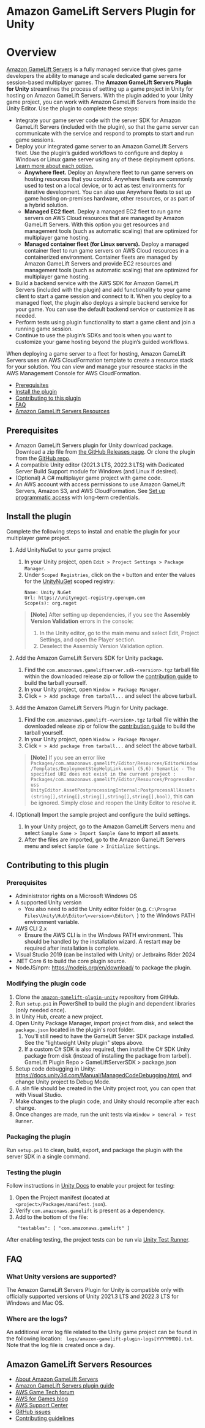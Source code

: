 # Amazon GameLift Servers Plugin for Unity

# Overview

[Amazon GameLift Servers](https://aws.amazon.com/gamelift/servers/) is a fully managed service that gives game developers the ability to manage and scale dedicated game servers for session-based multiplayer games.
The **Amazon GameLift Servers Plugin for Unity** streamlines the process of setting up a game project in Unity for hosting on Amazon GameLift Servers.
With the plugin added to your Unity game project, you can work with Amazon GameLift Servers from inside the Unity Editor. Use the plugin to complete these steps:

* Integrate your game server code with the server SDK for Amazon GameLift Servers (included with the plugin), so that the game server can communicate with the service and respond to prompts to start and run game sessions.
* Deploy your integrated game server to an Amazon GameLift Servers fleet. Use the plugin’s guided workflows to configure and deploy a Windows or Linux game server using any of these deployment options. [Learn more about each option.](https://docs.aws.amazon.com/gamelift/latest/developerguide/gamelift-intro-flavors.html#gamelift-intro-flavors-hosting)
   * **Anywhere fleet.** Deploy an Anywhere fleet to run game servers on hosting resources that you control. Anywhere fleets are commonly used to test on a local device, or to act as test environments for iterative development. You can also use Anywhere fleets to set up game hosting on-premises hardware, other resources, or as part of a hybrid solution.
   * **Managed EC2 fleet.** Deploy a managed EC2 fleet to run game servers on AWS Cloud resources that are managed by Amazon GameLift Servers. With this option you get resources and management tools (such as automatic scaling) that are optimized for multiplayer game hosting.
   * **Managed container fleet (for Linux servers).** Deploy a managed container fleet to run game servers on AWS Cloud resources in a containerized environment. Container fleets are managed by Amazon GameLift Servers and provide EC2 resources and management tools (such as automatic scaling) that are optimized for multiplayer game hosting.
* Build a backend service with the AWS SDK for Amazon GameLift Servers (included with the plugin) and add functionality to your game client to start a game session and connect to it. When you deploy to a managed fleet, the plugin also deploys a simple backend service for your game. You can use the default backend service or customize it as needed.
* Perform tests using plugin functionality to start a game client and join a running game session.
* Continue to use the plugin’s SDKs and tools when you want to customize your game hosting beyond the plugin’s guided workflows.

When deploying a game server to a fleet for hosting, Amazon GameLift Servers uses an AWS CloudFormation template to create a resource stack for your solution. You can view and manage your resource stacks in the AWS Management Console for AWS CloudFormation.


- [Prerequisites](#prerequisites)
- [Install the plugin](#install-the-plugin)
- [Contributing to this plugin](#contributing-to-this-plugin)
- [FAQ](#faq)
- [Amazon GameLift Servers Resources](#amazon-gamelift-servers-resources)

## Prerequisites

* Amazon GameLift Servers plugin for Unity download package. Download a zip file from [the GitHub Releases page](https://github.com/amazon-gamelift/amazon-gamelift-plugin-unity/releases). Or clone the plugin from the [GitHub repo](https://github.com/amazon-gamelift/amazon-gamelift-plugin-unity).
* A compatible Unity editor (2021.3 LTS, 2022.3 LTS) with Dedicated Server Build Support module for Windows (and Linux if desired).
* (Optional) A C# multiplayer game project with game code.
* An AWS account with access permissions to use Amazon GameLift Servers, Amazon S3, and AWS CloudFormation. See [Set up programmatic access](https://docs.aws.amazon.com/gamelift/latest/developerguide/setting-up-aws-login.html) with long-term credentials.

## Install the plugin

Complete the following steps to install and enable the plugin for your multiplayer game project.

1. Add UnityNuGet to your game project
   1. In your Unity project, open `Edit > Project Settings > Package Manager`.
   2. Under `Scoped Registries`, click on the `+` button and enter the values for the [UnityNuGet](https://github.com/xoofx/UnityNuGet) scoped registry:
        ```
        Name: Unity NuGet
        Url: https://unitynuget-registry.openupm.com
        Scope(s): org.nuget
        ```
   > **[Note]** After setting up dependencies, if you see the **Assembly Version Validation** errors in the console:
   > 1. In the Unity editor, go to the main menu and select Edit, Project Settings, and open the Player section.
   > 2. Deselect the Assembly Version Validation option.

2. Add the Amazon GameLift Servers SDK for Unity package.
   1. Find the `com.amazonaws.gameliftserver.sdk-<version>.tgz` tarball file within the downloaded release zip or follow the [contribution guide](#contributing-to-this-plugin) to build the tarball yourself.
   2. In your Unity project, open `Window > Package Manager`.
   3. Click `+ > Add package from tarball...` and select the above tarball.

3. Add the Amazon GameLift Servers Plugin for Unity package.
    1. Find the `com.amazonaws.gamelift-<version>.tgz` tarball file within the downloaded release zip or follow the [contribution guide](#contributing-to-this-plugin) to build the tarball yourself.
    2. In your Unity project, open `Window > Package Manager`.
    3. Click `+ > Add package from tarball...` and select the above tarball.
    > **[Note]** If you see an error like `Packages/com.amazonaws.gamelift/Editor/Resources/EditorWindow/Templates/DeploymentStepHelpLink.uxml (5,6): Semantic - The specified URI does not exist in the current project :
      Packages/com.amazonaws.gamelift/Editor/Resources/ProgressBar.uss UnityEditor.AssetPostprocessingInternal:PostprocessAllAssets (string[],string[],string[],string[],string[],bool)`, this can be ignored.
      Simply close and reopen the Unity Editor to resolve it.

4. (Optional) Import the sample project and configure the build settings.
    1. In your Unity project, go to the Amazon GameLift Servers menu and select `Sample Game > Import Sample Game` to import all assets.
    2. After the files are imported, go to the Amazon GameLift Servers menu and select `Sample Game > Initialize Settings`.

## Contributing to this plugin

### Prerequisites

* Administrator rights on a Microsoft Windows OS
* A supported Unity version
    * You also need to add the Unity editor folder (e.g. `C:\Program Files\Unity\Hub\Editor\<version>\Editor\ `) to the Windows PATH environment variable.
* AWS CLI 2.x
    * Ensure the AWS CLI is in the Windows PATH environment. This should be handled by the installation wizard. A restart may be required after installation is complete.
* Visual Studio 2019 (can be installed with Unity) or Jetbrains Rider 2024
* .NET Core 6 to build the core plugin source.
* NodeJS/npm: https://nodejs.org/en/download/ to package the plugin.

### Modifying the plugin code

1. Clone the [`amazon-gamelift-plugin-unity`](https://github.com/amazon-gamelift/amazon-gamelift-plugin-unity) repository from GitHub.
2. Run `setup.ps1` in PowerShell to build the plugin and dependent libraries (only needed once).
3. In Unity Hub, create a new project.
4. Open Unity Package Manager, import project from disk, and select the `package.json` located in the plugin's root folder.
   1. You'll still need to have the GameLift Server SDK package installed. See the "lightweight Unity plugin" steps above.
   2. If a custom C# SDK is also required, then install the C# SDK Unity package from disk (instead of installing the package from tarbell). GameLift Plugin Repo > GameLiftServerSDK > package.json
5. Setup code debugging in Unity: https://docs.unity3d.com/Manual/ManagedCodeDebugging.html, and change Unity project to Debug Mode.
6. A .sln file should be created in the Unity project root, you can open that with Visual Studio.
7. Make changes to the plugin code, and Unity should recompile after each change.
8. Once changes are made, run the unit tests via `Window > General > Test Runner`.

### Packaging the plugin

Run `setup.ps1` to clean, build, export, and package the plugin with the server SDK in a single command.

### Testing the plugin

Follow instructions in [Unity Docs](https://docs.unity3d.com/Manual/cus-tests.html#tests) to enable your project for testing:
1. Open the Project manifest (located at `<project>/Packages/manifest.json`).
2. Verify `com.amazonaws.gamelift` is present as a dependency.
3. Add to the bottom of the file:

````
    "testables": [ "com.amazonaws.gamelift" ]
````

After enabling testing, the project tests can be run via [Unity Test Runner](https://docs.unity3d.com/2017.4/Documentation/Manual/testing-editortestsrunner.html).

## FAQ

### What Unity versions are supported?

The Amazon GameLift Servers Plugin for Unity is compatible only with officially supported versions of Unity 2021.3 LTS and 2022.3 LTS for Windows and Mac OS.

### Where are the logs?

An additional error log file related to the Unity game project can be found in the following location: `
logs/amazon-gamelift-plugin-logs[YYYYMMDD].txt`. Note that the log file is created once a day.

## Amazon GameLift Servers Resources

* [About Amazon GameLift Servers](https://aws.amazon.com/gamelift/)
* [Amazon GameLift Servers plugin guide](https://docs.aws.amazon.com/gamelift/latest/developerguide/unity-plug-in.html)
* [AWS Game Tech forum](https://repost.aws/topics/TAo6ggvxz6QQizjo9YIMD35A/game-tech/c/amazon-gamelift)
* [AWS for Games blog](https://aws.amazon.com/blogs/gametech/)
* [AWS Support Center](https://console.aws.amazon.com/support/home)
* [GitHub issues](https://github.com/amazon-gamelift/amazon-gamelift-plugin-unity/issues)
* [Contributing guidelines](https://github.com/amazon-gamelift/amazon-gamelift-plugin-unity/blob/main/CONTRIBUTING.md)

